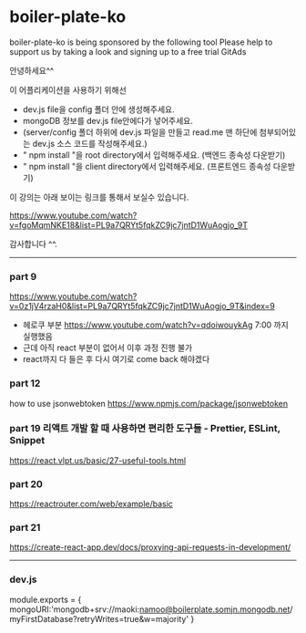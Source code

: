 # boiler-plate-ko

boiler-plate-ko is being sponsored by the following tool
Please help to support us by taking a look and signing up to a free trial GitAds

안녕하세요^^

이 어플리케이션을 사용하기 위해선

- dev.js file을 config 폴더 안에 생성해주세요.
- mongoDB 정보를 dev.js file안에다가 넣어주세요.
- (server/config 폴더 하위에 dev.js 파일을 만들고 read.me 맨 하단에 첨부되어있는 dev.js 소스 코드를 작성해주세요.)
- " npm install "을 root directory에서 입력해주세요. (백엔드 종속성 다운받기)
- " npm install "을 client directory에서 입력해주세요. (프론트엔드 종속성 다운받기)
   
이 강의는 아래 보이는 링크를 통해서 보실수 있습니다.

https://www.youtube.com/watch?v=fgoMqmNKE18&list=PL9a7QRYt5fqkZC9jc7jntD1WuAogjo_9T

감사합니다 ^^.

-------------------------------------------------------------------------------------------

### part 9
https://www.youtube.com/watch?v=0z1jV4rzaH0&list=PL9a7QRYt5fqkZC9jc7jntD1WuAogjo_9T&index=9

- 헤로쿠 부분
https://www.youtube.com/watch?v=qdoiwouykAg 7:00 까지 실행했음
- 근데 아직 react 부분이 없어서 이후 과정 진행 불가
- react까지 다 들은 후 다시 여기로 come back 해야겠다


### part 12
how to use jsonwebtoken
https://www.npmjs.com/package/jsonwebtoken


### part 19  리액트 개발 할 때 사용하면 편리한 도구들 - Prettier, ESLint, Snippet
https://react.vlpt.us/basic/27-useful-tools.html

### part 20
https://reactrouter.com/web/example/basic

### part 21
https://create-react-app.dev/docs/proxying-api-requests-in-development/


-------------------------------------------------------------------------------------------


### dev.js
   
module.exports = {
    mongoURI:'mongodb+srv://maoki:namoo@boilerplate.somjn.mongodb.net/myFirstDatabase?retryWrites=true&w=majority'
}
